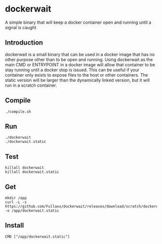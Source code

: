# dockerwait
A simple binary that will keep a docker container open and running until a signal is caught

## Introduction
dockerwait is a small binary that can be used in a docker image that has no other purpose other than to be open and running.
Using dockerwait as the main CMD or ENTRYPOINT in a docker image will allow that container to be stay running until a docker stop is issued.
This can be useful if your container only exists to expose files to the host or other containers.
The static version will be larger than the dynamically linked version, but it will run in a scratch container.

## Compile
```
./compile.sh
```
## Run
```
./dockerwait
./dockerwait.static
```
## Test
```
killall dockerwait
killall dockerwait.static
```
## Get
```
mkdir /app
curl -L -s https://github.com/Fullaxx/dockerwait/releases/download/scratch/dockerwait.static -o /app/dockerwait.static
```
## Install
```
CMD ["/app/dockerwait.static"]
```
